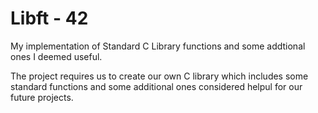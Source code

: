 # Libft - 42

My implementation of Standard C Library functions and some addtional ones I deemed useful.

The project requires us to create our own C library which includes some standard functions and some additional ones considered helpul for our future projects.

